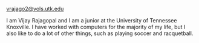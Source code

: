 vrajago2@vols.utk.edu

I am Vijay Rajagopal and I am a junior at the University of Tennessee Knoxville. I have worked with computers for the majority of my life, but I also like to do a lot of other things, such as playing soccer and racquetball.
